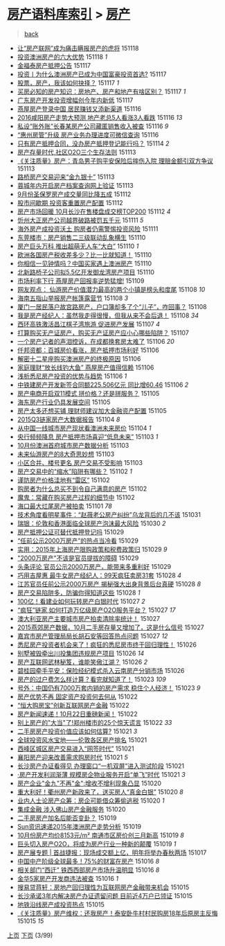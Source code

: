 [房产语料库索引](../../README.md)  > [房产](房产.md)
====
> [back](../README.md)

- [让“房产联网”成为痛击瞒报房产的虎将](http://jkwz.applinzi.com/ittc/6765987561722086404.html#%E8%AE%A9%E2%80%9C%E6%88%BF%E4%BA%A7%E8%81%94%E7%BD%91%E2%80%9D%E6%88%90%E4%B8%BA%E7%97%9B%E5%87%BB%E7%9E%92%E6%8A%A5%E6%88%BF%E4%BA%A7%E7%9A%84%E8%99%8E%E5%B0%86) 151118  
- [投资澳洲房产的六大优势](http://jkwz.applinzi.com/ittc/6765961820783510533.html#%E6%8A%95%E8%B5%84%E6%BE%B3%E6%B4%B2%E6%88%BF%E4%BA%A7%E7%9A%84%E5%85%AD%E5%A4%A7%E4%BC%98%E5%8A%BF) 151118 *1* 
- [金福泰房产抵押公告](http://jkwz.applinzi.com/ittc/6765738906322732037.html#%E9%87%91%E7%A6%8F%E6%B3%B0%E6%88%BF%E4%BA%A7%E6%8A%B5%E6%8A%BC%E5%85%AC%E5%91%8A) 151117  
- [投资丨为什么澳洲房产已成为中国富豪投资首选?](http://jkwz.applinzi.com/ittc/6765663087852258309.html#%E6%8A%95%E8%B5%84%E4%B8%A8%E4%B8%BA%E4%BB%80%E4%B9%88%E6%BE%B3%E6%B4%B2%E6%88%BF%E4%BA%A7%E5%B7%B2%E6%88%90%E4%B8%BA%E4%B8%AD%E5%9B%BD%E5%AF%8C%E8%B1%AA%E6%8A%95%E8%B5%84%E9%A6%96%E9%80%89%3F) 151117  
- [股票，房产，我该如何抉择？](http://jkwz.applinzi.com/ittc/6765579557365351428.html#%E8%82%A1%E7%A5%A8%EF%BC%8C%E6%88%BF%E4%BA%A7%EF%BC%8C%E6%88%91%E8%AF%A5%E5%A6%82%E4%BD%95%E6%8A%89%E6%8B%A9%EF%BC%9F) 151117 *1* 
- [买房必知的房产知识：房地产、房产和地产有啥区别？](http://jkwz.applinzi.com/ittc/6765552994338997253.html#%E4%B9%B0%E6%88%BF%E5%BF%85%E7%9F%A5%E7%9A%84%E6%88%BF%E4%BA%A7%E7%9F%A5%E8%AF%86%EF%BC%9A%E6%88%BF%E5%9C%B0%E4%BA%A7%E3%80%81%E6%88%BF%E4%BA%A7%E5%92%8C%E5%9C%B0%E4%BA%A7%E6%9C%89%E5%95%A5%E5%8C%BA%E5%88%AB%EF%BC%9F) 151117 *1* 
- [广东房产开发投资增幅创今年内新低](http://jkwz.applinzi.com/ittc/6765516362462266372.html#%E5%B9%BF%E4%B8%9C%E6%88%BF%E4%BA%A7%E5%BC%80%E5%8F%91%E6%8A%95%E8%B5%84%E5%A2%9E%E5%B9%85%E5%88%9B%E4%BB%8A%E5%B9%B4%E5%86%85%E6%96%B0%E4%BD%8E) 151117  
- [燕屋房产登录中国 居民赚钱又添新渠道](http://jkwz.applinzi.com/ittc/6765392758412149765.html#%E7%87%95%E5%B1%8B%E6%88%BF%E4%BA%A7%E7%99%BB%E5%BD%95%E4%B8%AD%E5%9B%BD+%E5%B1%85%E6%B0%91%E8%B5%9A%E9%92%B1%E5%8F%88%E6%B7%BB%E6%96%B0%E6%B8%A0%E9%81%93) 151116  
- [2016咸阳房产走势大预测 地产老总5人看涨3人看跌](http://jkwz.applinzi.com/ittc/6765324554046276612.html#2016%E5%92%B8%E9%98%B3%E6%88%BF%E4%BA%A7%E8%B5%B0%E5%8A%BF%E5%A4%A7%E9%A2%84%E6%B5%8B+%E5%9C%B0%E4%BA%A7%E8%80%81%E6%80%BB5%E4%BA%BA%E7%9C%8B%E6%B6%A83%E4%BA%BA%E7%9C%8B%E8%B7%8C) 151116 *13* 
- [私设“账外账”长春某房产公司藏匿销售收入被查](http://jkwz.applinzi.com/ittc/6765319348332004356.html#%E7%A7%81%E8%AE%BE%E2%80%9C%E8%B4%A6%E5%A4%96%E8%B4%A6%E2%80%9D%E9%95%BF%E6%98%A5%E6%9F%90%E6%88%BF%E4%BA%A7%E5%85%AC%E5%8F%B8%E8%97%8F%E5%8C%BF%E9%94%80%E5%94%AE%E6%94%B6%E5%85%A5%E8%A2%AB%E6%9F%A5) 151116 *9* 
- [“惠州房管”升级 房产业务办理进度可微信查询](http://jkwz.applinzi.com/ittc/6765183843606987781.html#%E2%80%9C%E6%83%A0%E5%B7%9E%E6%88%BF%E7%AE%A1%E2%80%9D%E5%8D%87%E7%BA%A7+%E6%88%BF%E4%BA%A7%E4%B8%9A%E5%8A%A1%E5%8A%9E%E7%90%86%E8%BF%9B%E5%BA%A6%E5%8F%AF%E5%BE%AE%E4%BF%A1%E6%9F%A5%E8%AF%A2) 151116  
- [只有房产抵押合同，没办房产抵押登记能行吗？](http://jkwz.applinzi.com/ittc/6764379285003699205.html#%E5%8F%AA%E6%9C%89%E6%88%BF%E4%BA%A7%E6%8A%B5%E6%8A%BC%E5%90%88%E5%90%8C%EF%BC%8C%E6%B2%A1%E5%8A%9E%E6%88%BF%E4%BA%A7%E6%8A%B5%E6%8A%BC%E7%99%BB%E8%AE%B0%E8%83%BD%E8%A1%8C%E5%90%97%EF%BC%9F) 151114 *2* 
- [房产存量时代,社区O2O三个生存法则](http://jkwz.applinzi.com/ittc/6764265157991859205.html#%E6%88%BF%E4%BA%A7%E5%AD%98%E9%87%8F%E6%97%B6%E4%BB%A3%2C%E7%A4%BE%E5%8C%BAO2O%E4%B8%89%E4%B8%AA%E7%94%9F%E5%AD%98%E6%B3%95%E5%88%99) 151113  
- [《关注质量》房产：青岛男子购平安保险后摔伤入院 理赔金额引双方争议](http://jkwz.applinzi.com/ittc/6764223776095208453.html#%E3%80%8A%E5%85%B3%E6%B3%A8%E8%B4%A8%E9%87%8F%E3%80%8B%E6%88%BF%E4%BA%A7%EF%BC%9A%E9%9D%92%E5%B2%9B%E7%94%B7%E5%AD%90%E8%B4%AD%E5%B9%B3%E5%AE%89%E4%BF%9D%E9%99%A9%E5%90%8E%E6%91%94%E4%BC%A4%E5%85%A5%E9%99%A2+%E7%90%86%E8%B5%94%E9%87%91%E9%A2%9D%E5%BC%95%E5%8F%8C%E6%96%B9%E4%BA%89%E8%AE%AE) 151113  
- [路桥房产交易迎来“金九银十”](http://jkwz.applinzi.com/ittc/6764130312871478276.html#%E8%B7%AF%E6%A1%A5%E6%88%BF%E4%BA%A7%E4%BA%A4%E6%98%93%E8%BF%8E%E6%9D%A5%E2%80%9C%E9%87%91%E4%B9%9D%E9%93%B6%E5%8D%81%E2%80%9D) 151113  
- [蓉城年内开启房产档案查询网上验证](http://jkwz.applinzi.com/ittc/6764074248515896325.html#%E8%93%89%E5%9F%8E%E5%B9%B4%E5%86%85%E5%BC%80%E5%90%AF%E6%88%BF%E4%BA%A7%E6%A1%A3%E6%A1%88%E6%9F%A5%E8%AF%A2%E7%BD%91%E4%B8%8A%E9%AA%8C%E8%AF%81) 151113  
- [9月份圣保罗房产成交量同比降五成](http://jkwz.applinzi.com/ittc/6763826567444956165.html#9%E6%9C%88%E4%BB%BD%E5%9C%A3%E4%BF%9D%E7%BD%97%E6%88%BF%E4%BA%A7%E6%88%90%E4%BA%A4%E9%87%8F%E5%90%8C%E6%AF%94%E9%99%8D%E4%BA%94%E6%88%90) 151112  
- [股市间歇期 投资客重置房产配置](http://jkwz.applinzi.com/ittc/6763821685669364740.html#%E8%82%A1%E5%B8%82%E9%97%B4%E6%AD%87%E6%9C%9F+%E6%8A%95%E8%B5%84%E5%AE%A2%E9%87%8D%E7%BD%AE%E6%88%BF%E4%BA%A7%E9%85%8D%E7%BD%AE) 151112  
- [房产市场回暖 10月长沙在售楼盘成交榜TOP200](http://jkwz.applinzi.com/ittc/6763805554392957956.html#%E6%88%BF%E4%BA%A7%E5%B8%82%E5%9C%BA%E5%9B%9E%E6%9A%96+10%E6%9C%88%E9%95%BF%E6%B2%99%E5%9C%A8%E5%94%AE%E6%A5%BC%E7%9B%98%E6%88%90%E4%BA%A4%E6%A6%9CTOP200) 151112 *4* 
- [忻州大正房产公司越界破路被罚五千元](http://jkwz.applinzi.com/ittc/6763558375824819205.html#%E5%BF%BB%E5%B7%9E%E5%A4%A7%E6%AD%A3%E6%88%BF%E4%BA%A7%E5%85%AC%E5%8F%B8%E8%B6%8A%E7%95%8C%E7%A0%B4%E8%B7%AF%E8%A2%AB%E7%BD%9A%E4%BA%94%E5%8D%83%E5%85%83) 151111 *5* 
- [海外房产成投资沃土 购房者仍需警惕投资风险](http://jkwz.applinzi.com/ittc/6763446152322352132.html#%E6%B5%B7%E5%A4%96%E6%88%BF%E4%BA%A7%E6%88%90%E6%8A%95%E8%B5%84%E6%B2%83%E5%9C%9F+%E8%B4%AD%E6%88%BF%E8%80%85%E4%BB%8D%E9%9C%80%E8%AD%A6%E6%83%95%E6%8A%95%E8%B5%84%E9%A3%8E%E9%99%A9) 151111  
- [东莞楼市：房产销售二三级联动乱象横生](http://jkwz.applinzi.com/ittc/6763195483220870148.html#%E4%B8%9C%E8%8E%9E%E6%A5%BC%E5%B8%82%EF%BC%9A%E6%88%BF%E4%BA%A7%E9%94%80%E5%94%AE%E4%BA%8C%E4%B8%89%E7%BA%A7%E8%81%94%E5%8A%A8%E4%B9%B1%E8%B1%A1%E6%A8%AA%E7%94%9F) 151110  
- [房产巨头万科 推出超萌无人车“大白”](http://jkwz.applinzi.com/ittc/6763123856466510853.html#%E6%88%BF%E4%BA%A7%E5%B7%A8%E5%A4%B4%E4%B8%87%E7%A7%91+%E6%8E%A8%E5%87%BA%E8%B6%85%E8%90%8C%E6%97%A0%E4%BA%BA%E8%BD%A6%E2%80%9C%E5%A4%A7%E7%99%BD%E2%80%9D) 151110 *1* 
- [欧洲各国房产税收差多少？比一比就知道！](http://jkwz.applinzi.com/ittc/6763057564673901572.html#%E6%AC%A7%E6%B4%B2%E5%90%84%E5%9B%BD%E6%88%BF%E4%BA%A7%E7%A8%8E%E6%94%B6%E5%B7%AE%E5%A4%9A%E5%B0%91%EF%BC%9F%E6%AF%94%E4%B8%80%E6%AF%94%E5%B0%B1%E7%9F%A5%E9%81%93%EF%BC%81) 151110  
- [你相信一见钟情吗？中国买家遇上澳洲房产](http://jkwz.applinzi.com/ittc/6763055371233264645.html#%E4%BD%A0%E7%9B%B8%E4%BF%A1%E4%B8%80%E8%A7%81%E9%92%9F%E6%83%85%E5%90%97%EF%BC%9F%E4%B8%AD%E5%9B%BD%E4%B9%B0%E5%AE%B6%E9%81%87%E4%B8%8A%E6%BE%B3%E6%B4%B2%E6%88%BF%E4%BA%A7) 151110  
- [北新路桥子公司拟5.5亿开发御龙湾房产项目](http://jkwz.applinzi.com/ittc/6763031439646131205.html#%E5%8C%97%E6%96%B0%E8%B7%AF%E6%A1%A5%E5%AD%90%E5%85%AC%E5%8F%B8%E6%8B%9F5.5%E4%BA%BF%E5%BC%80%E5%8F%91%E5%BE%A1%E9%BE%99%E6%B9%BE%E6%88%BF%E4%BA%A7%E9%A1%B9%E7%9B%AE) 151110  
- [市场利率下行 燕屋房产回报率逆势猛增!](http://jkwz.applinzi.com/ittc/6762719519466587141.html#%E5%B8%82%E5%9C%BA%E5%88%A9%E7%8E%87%E4%B8%8B%E8%A1%8C+%E7%87%95%E5%B1%8B%E6%88%BF%E4%BA%A7%E5%9B%9E%E6%8A%A5%E7%8E%87%E9%80%86%E5%8A%BF%E7%8C%9B%E5%A2%9E%21) 151109  
- [网友观点： 仙游房产价值潜力最高的两个小镇是榜头和度尾](http://jkwz.applinzi.com/ittc/6762315981682902020.html#%E7%BD%91%E5%8F%8B%E8%A7%82%E7%82%B9%EF%BC%9A+%E4%BB%99%E6%B8%B8%E6%88%BF%E4%BA%A7%E4%BB%B7%E5%80%BC%E6%BD%9C%E5%8A%9B%E6%9C%80%E9%AB%98%E7%9A%84%E4%B8%A4%E4%B8%AA%E5%B0%8F%E9%95%87%E6%98%AF%E6%A6%9C%E5%A4%B4%E5%92%8C%E5%BA%A6%E5%B0%BE) 151108 *10* 
- [海南五指山举报房产帐篷露营节](http://jkwz.applinzi.com/ittc/547650611448933843.html#%E6%B5%B7%E5%8D%97%E4%BA%94%E6%8C%87%E5%B1%B1%E4%B8%BE%E6%8A%A5%E6%88%BF%E4%BA%A7%E5%B8%90%E7%AF%B7%E9%9C%B2%E8%90%A5%E8%8A%82) 151108 *3* 
- [厦门一居民落户故宫路房产，户口簿却多了个“儿子”，咋回事？](http://jkwz.applinzi.com/ittc/6762244769841677316.html#%E5%8E%A6%E9%97%A8%E4%B8%80%E5%B1%85%E6%B0%91%E8%90%BD%E6%88%B7%E6%95%85%E5%AE%AB%E8%B7%AF%E6%88%BF%E4%BA%A7%EF%BC%8C%E6%88%B7%E5%8F%A3%E7%B0%BF%E5%8D%B4%E5%A4%9A%E4%BA%86%E4%B8%AA%E2%80%9C%E5%84%BF%E5%AD%90%E2%80%9D%EF%BC%8C%E5%92%8B%E5%9B%9E%E4%BA%8B%EF%BC%9F) 151108  
- [我是房产经纪人：虽然我走得很慢，但我从来不会后退！](http://jkwz.applinzi.com/ittc/6805025953499579396.html#%E6%88%91%E6%98%AF%E6%88%BF%E4%BA%A7%E7%BB%8F%E7%BA%AA%E4%BA%BA%EF%BC%9A%E8%99%BD%E7%84%B6%E6%88%91%E8%B5%B0%E5%BE%97%E5%BE%88%E6%85%A2%EF%BC%8C%E4%BD%86%E6%88%91%E4%BB%8E%E6%9D%A5%E4%B8%8D%E4%BC%9A%E5%90%8E%E9%80%80%EF%BC%81) 151108 *34* 
- [西环高铁激活昌江棋子湾旅游 促进房产发展](http://jkwz.applinzi.com/ittc/6761874068873937925.html#%E8%A5%BF%E7%8E%AF%E9%AB%98%E9%93%81%E6%BF%80%E6%B4%BB%E6%98%8C%E6%B1%9F%E6%A3%8B%E5%AD%90%E6%B9%BE%E6%97%85%E6%B8%B8+%E4%BF%83%E8%BF%9B%E6%88%BF%E4%BA%A7%E5%8F%91%E5%B1%95) 151107 *4* 
- [打算购买无产证房产，购买无产证房产应小心哪些陷阱？](http://jkwz.applinzi.com/ittc/6761742788098262021.html#%E6%89%93%E7%AE%97%E8%B4%AD%E4%B9%B0%E6%97%A0%E4%BA%A7%E8%AF%81%E6%88%BF%E4%BA%A7%EF%BC%8C%E8%B4%AD%E4%B9%B0%E6%97%A0%E4%BA%A7%E8%AF%81%E6%88%BF%E4%BA%A7%E5%BA%94%E5%B0%8F%E5%BF%83%E5%93%AA%E4%BA%9B%E9%99%B7%E9%98%B1%EF%BC%9F) 151107  
- [一个房产记者的声泪控诉，在成都换套房太难了](http://jkwz.applinzi.com/ittc/6761685036814566404.html#%E4%B8%80%E4%B8%AA%E6%88%BF%E4%BA%A7%E8%AE%B0%E8%80%85%E7%9A%84%E5%A3%B0%E6%B3%AA%E6%8E%A7%E8%AF%89%EF%BC%8C%E5%9C%A8%E6%88%90%E9%83%BD%E6%8D%A2%E5%A5%97%E6%88%BF%E5%A4%AA%E9%9A%BE%E4%BA%86) 151106 *20* 
- [仟邦资都：百城房价看涨，房产抵押市场利好](http://jkwz.applinzi.com/ittc/6761628162119435268.html#%E4%BB%9F%E9%82%A6%E8%B5%84%E9%83%BD%EF%BC%9A%E7%99%BE%E5%9F%8E%E6%88%BF%E4%BB%B7%E7%9C%8B%E6%B6%A8%EF%BC%8C%E6%88%BF%E4%BA%A7%E6%8A%B5%E6%8A%BC%E5%B8%82%E5%9C%BA%E5%88%A9%E5%A5%BD) 151106  
- [解密十二星座购买澳洲房产的终极原因](http://jkwz.applinzi.com/ittc/6761626423496557572.html#%E8%A7%A3%E5%AF%86%E5%8D%81%E4%BA%8C%E6%98%9F%E5%BA%A7%E8%B4%AD%E4%B9%B0%E6%BE%B3%E6%B4%B2%E6%88%BF%E4%BA%A7%E7%9A%84%E7%BB%88%E6%9E%81%E5%8E%9F%E5%9B%A0) 151106  
- [家庭理财“放长线钓大鱼” 燕屋房产值得信赖](http://jkwz.applinzi.com/ittc/6761605585586095108.html#%E5%AE%B6%E5%BA%AD%E7%90%86%E8%B4%A2%E2%80%9C%E6%94%BE%E9%95%BF%E7%BA%BF%E9%92%93%E5%A4%A7%E9%B1%BC%E2%80%9D+%E7%87%95%E5%B1%8B%E6%88%BF%E4%BA%A7%E5%80%BC%E5%BE%97%E4%BF%A1%E8%B5%96) 151106  
- [浅析悉尼房产投资的优势与趋势](http://jkwz.applinzi.com/ittc/6761531931108049924.html#%E6%B5%85%E6%9E%90%E6%82%89%E5%B0%BC%E6%88%BF%E4%BA%A7%E6%8A%95%E8%B5%84%E7%9A%84%E4%BC%98%E5%8A%BF%E4%B8%8E%E8%B6%8B%E5%8A%BF) 151106 *1* 
- [中铁建房产开发新签合同额225.506亿元 同比增60.46](http://jkwz.applinzi.com/ittc/6761529879439082501.html#%E4%B8%AD%E9%93%81%E5%BB%BA%E6%88%BF%E4%BA%A7%E5%BC%80%E5%8F%91%E6%96%B0%E7%AD%BE%E5%90%88%E5%90%8C%E9%A2%9D225.506%E4%BA%BF%E5%85%83+%E5%90%8C%E6%AF%94%E5%A2%9E60.46) 151106 *2* 
- [房产电商开启双11模式 拼价格？还是拼服务？](http://jkwz.applinzi.com/ittc/6761224728761336836.html#%E6%88%BF%E4%BA%A7%E7%94%B5%E5%95%86%E5%BC%80%E5%90%AF%E5%8F%8C11%E6%A8%A1%E5%BC%8F+%E6%8B%BC%E4%BB%B7%E6%A0%BC%EF%BC%9F%E8%BF%98%E6%98%AF%E6%8B%BC%E6%9C%8D%E5%8A%A1%EF%BC%9F) 151105  
- [海东房产行业仍具发展空间](http://jkwz.applinzi.com/ittc/6761152751010857988.html#%E6%B5%B7%E4%B8%9C%E6%88%BF%E4%BA%A7%E8%A1%8C%E4%B8%9A%E4%BB%8D%E5%85%B7%E5%8F%91%E5%B1%95%E7%A9%BA%E9%97%B4) 151105  
- [房产太多还想买铺 理财师建议加大金融资产配置](http://jkwz.applinzi.com/ittc/6761059597024756741.html#%E6%88%BF%E4%BA%A7%E5%A4%AA%E5%A4%9A%E8%BF%98%E6%83%B3%E4%B9%B0%E9%93%BA+%E7%90%86%E8%B4%A2%E5%B8%88%E5%BB%BA%E8%AE%AE%E5%8A%A0%E5%A4%A7%E9%87%91%E8%9E%8D%E8%B5%84%E4%BA%A7%E9%85%8D%E7%BD%AE) 151105  
- [2015Q3链家房产大数据报告](http://jkwz.applinzi.com/ittc/6760899982291108868.html#2015Q3%E9%93%BE%E5%AE%B6%E6%88%BF%E4%BA%A7%E5%A4%A7%E6%95%B0%E6%8D%AE%E6%8A%A5%E5%91%8A) 151104 *8* 
- [从中国一线城市房产现状看澳洲未来房价](http://jkwz.applinzi.com/ittc/6760833347555427333.html#%E4%BB%8E%E4%B8%AD%E5%9B%BD%E4%B8%80%E7%BA%BF%E5%9F%8E%E5%B8%82%E6%88%BF%E4%BA%A7%E7%8E%B0%E7%8A%B6%E7%9C%8B%E6%BE%B3%E6%B4%B2%E6%9C%AA%E6%9D%A5%E6%88%BF%E4%BB%B7) 151104 *1* 
- [央行频频降息 房产抵押市场喜迎“低息未来”](http://jkwz.applinzi.com/ittc/6760471325437985797.html#%E5%A4%AE%E8%A1%8C%E9%A2%91%E9%A2%91%E9%99%8D%E6%81%AF+%E6%88%BF%E4%BA%A7%E6%8A%B5%E6%8A%BC%E5%B8%82%E5%9C%BA%E5%96%9C%E8%BF%8E%E2%80%9C%E4%BD%8E%E6%81%AF%E6%9C%AA%E6%9D%A5%E2%80%9D) 151103 *1* 
- [​10月份澳洲首府城市房产数据分析](http://jkwz.applinzi.com/ittc/6760453803971445764.html#%E2%80%8B10%E6%9C%88%E4%BB%BD%E6%BE%B3%E6%B4%B2%E9%A6%96%E5%BA%9C%E5%9F%8E%E5%B8%82%E6%88%BF%E4%BA%A7%E6%95%B0%E6%8D%AE%E5%88%86%E6%9E%90) 151103  
- [未来仙游房产的8大奇思妙想](http://jkwz.applinzi.com/ittc/6760396979554583557.html#%E6%9C%AA%E6%9D%A5%E4%BB%99%E6%B8%B8%E6%88%BF%E4%BA%A7%E7%9A%848%E5%A4%A7%E5%A5%87%E6%80%9D%E5%A6%99%E6%83%B3) 151103  
- [小区合并、楼号更名 房产交易不受影响](http://jkwz.applinzi.com/ittc/6760350757116740613.html#%E5%B0%8F%E5%8C%BA%E5%90%88%E5%B9%B6%E3%80%81%E6%A5%BC%E5%8F%B7%E6%9B%B4%E5%90%8D+%E6%88%BF%E4%BA%A7%E4%BA%A4%E6%98%93%E4%B8%8D%E5%8F%97%E5%BD%B1%E5%93%8D) 151103  
- [房产交易中的“缩水”陷阱有哪些？](http://jkwz.applinzi.com/ittc/6760065532632646661.html#%E6%88%BF%E4%BA%A7%E4%BA%A4%E6%98%93%E4%B8%AD%E7%9A%84%E2%80%9C%E7%BC%A9%E6%B0%B4%E2%80%9D%E9%99%B7%E9%98%B1%E6%9C%89%E5%93%AA%E4%BA%9B%EF%BC%9F) 151102 *1* 
- [谨防房产价格洼地有“雷区”](http://jkwz.applinzi.com/ittc/6760044169467134980.html#%E8%B0%A8%E9%98%B2%E6%88%BF%E4%BA%A7%E4%BB%B7%E6%A0%BC%E6%B4%BC%E5%9C%B0%E6%9C%89%E2%80%9C%E9%9B%B7%E5%8C%BA%E2%80%9D) 151102  
- [购房者为什么总买不到令自己满意的房产](http://jkwz.applinzi.com/ittc/6760037374827873284.html#%E8%B4%AD%E6%88%BF%E8%80%85%E4%B8%BA%E4%BB%80%E4%B9%88%E6%80%BB%E4%B9%B0%E4%B8%8D%E5%88%B0%E4%BB%A4%E8%87%AA%E5%B7%B1%E6%BB%A1%E6%84%8F%E7%9A%84%E6%88%BF%E4%BA%A7) 151102  
- [魔鬼：常藏在购买房产过程的细节中](http://jkwz.applinzi.com/ittc/6760020207845114884.html#%E9%AD%94%E9%AC%BC%EF%BC%9A%E5%B8%B8%E8%97%8F%E5%9C%A8%E8%B4%AD%E4%B9%B0%E6%88%BF%E4%BA%A7%E8%BF%87%E7%A8%8B%E7%9A%84%E7%BB%86%E8%8A%82%E4%B8%AD) 151102  
- [海口最大烂尾房产被拍卖](http://jkwz.applinzi.com/ittc/6759350751291933701.html#%E6%B5%B7%E5%8F%A3%E6%9C%80%E5%A4%A7%E7%83%82%E5%B0%BE%E6%88%BF%E4%BA%A7%E8%A2%AB%E6%8B%8D%E5%8D%96) 151101 *78* 
- [技术角度看明星事件：“赵薇老公房产纠纷”乌龙背后的几不该](http://jkwz.applinzi.com/ittc/6759382254875689989.html#%E6%8A%80%E6%9C%AF%E8%A7%92%E5%BA%A6%E7%9C%8B%E6%98%8E%E6%98%9F%E4%BA%8B%E4%BB%B6%EF%BC%9A%E2%80%9C%E8%B5%B5%E8%96%87%E8%80%81%E5%85%AC%E6%88%BF%E4%BA%A7%E7%BA%A0%E7%BA%B7%E2%80%9D%E4%B9%8C%E9%BE%99%E8%83%8C%E5%90%8E%E7%9A%84%E5%87%A0%E4%B8%8D%E8%AF%A5) 151031  
- [瑞银：伦敦和香港面临全球房产泡沫最大风险](http://jkwz.applinzi.com/ittc/6758793470694228996.html#%E7%91%9E%E9%93%B6%EF%BC%9A%E4%BC%A6%E6%95%A6%E5%92%8C%E9%A6%99%E6%B8%AF%E9%9D%A2%E4%B8%B4%E5%85%A8%E7%90%83%E6%88%BF%E4%BA%A7%E6%B3%A1%E6%B2%AB%E6%9C%80%E5%A4%A7%E9%A3%8E%E9%99%A9) 151030 *2* 
- [房产抵押公证可替代抵押登记吗](http://jkwz.applinzi.com/ittc/6758612570968196101.html#%E6%88%BF%E4%BA%A7%E6%8A%B5%E6%8A%BC%E5%85%AC%E8%AF%81%E5%8F%AF%E6%9B%BF%E4%BB%A3%E6%8A%B5%E6%8A%BC%E7%99%BB%E8%AE%B0%E5%90%97) 151029  
- [“任前公示2000万房产”的热点当冷看](http://jkwz.applinzi.com/ittc/6758549714121475076.html#%E2%80%9C%E4%BB%BB%E5%89%8D%E5%85%AC%E7%A4%BA2000%E4%B8%87%E6%88%BF%E4%BA%A7%E2%80%9D%E7%9A%84%E7%83%AD%E7%82%B9%E5%BD%93%E5%86%B7%E7%9C%8B) 151029  
- [实用：2015年上海房产限购政策和税费政策归](http://jkwz.applinzi.com/ittc/6758538766249427972.html#%E5%AE%9E%E7%94%A8%EF%BC%9A2015%E5%B9%B4%E4%B8%8A%E6%B5%B7%E6%88%BF%E4%BA%A7%E9%99%90%E8%B4%AD%E6%94%BF%E7%AD%96%E5%92%8C%E7%A8%8E%E8%B4%B9%E6%94%BF%E7%AD%96%E5%BD%92) 151029 *9* 
- [&quot;2000万房产&quot;不该是官员提拔的障碍](http://jkwz.applinzi.com/ittc/6758520486867600388.html#%26quot%3B2000%E4%B8%87%E6%88%BF%E4%BA%A7%26quot%3B%E4%B8%8D%E8%AF%A5%E6%98%AF%E5%AE%98%E5%91%98%E6%8F%90%E6%8B%94%E7%9A%84%E9%9A%9C%E7%A2%8D) 151029  
- [头条评论 官员公示2000万房产，能带来多重利好](http://jkwz.applinzi.com/ittc/6758400403878020100.html#%E5%A4%B4%E6%9D%A1%E8%AF%84%E8%AE%BA+%E5%AE%98%E5%91%98%E5%85%AC%E7%A4%BA2000%E4%B8%87%E6%88%BF%E4%BA%A7%EF%BC%8C%E8%83%BD%E5%B8%A6%E6%9D%A5%E5%A4%9A%E9%87%8D%E5%88%A9%E5%A5%BD) 151029  
- [巧用吉屋惠 最牛女房产经纪人：99天疯狂卖房31套](http://jkwz.applinzi.com/ittc/6758186995544359940.html#%E5%B7%A7%E7%94%A8%E5%90%89%E5%B1%8B%E6%83%A0+%E6%9C%80%E7%89%9B%E5%A5%B3%E6%88%BF%E4%BA%A7%E7%BB%8F%E7%BA%AA%E4%BA%BA%EF%BC%9A99%E5%A4%A9%E7%96%AF%E7%8B%82%E5%8D%96%E6%88%BF31%E5%A5%97) 151028 *4* 
- [江苏官员任前公示2000万房产 揭秘强大出身背景后台真硬](http://jkwz.applinzi.com/ittc/6758165872894002181.html#%E6%B1%9F%E8%8B%8F%E5%AE%98%E5%91%98%E4%BB%BB%E5%89%8D%E5%85%AC%E7%A4%BA2000%E4%B8%87%E6%88%BF%E4%BA%A7+%E6%8F%AD%E7%A7%98%E5%BC%BA%E5%A4%A7%E5%87%BA%E8%BA%AB%E8%83%8C%E6%99%AF%E5%90%8E%E5%8F%B0%E7%9C%9F%E7%A1%AC) 151028 *8* 
- [房产交易陷阱多，防骗你得知道这些](http://jkwz.applinzi.com/ittc/6758154912136807429.html#%E6%88%BF%E4%BA%A7%E4%BA%A4%E6%98%93%E9%99%B7%E9%98%B1%E5%A4%9A%EF%BC%8C%E9%98%B2%E9%AA%97%E4%BD%A0%E5%BE%97%E7%9F%A5%E9%81%93%E8%BF%99%E4%BA%9B) 151028 *1* 
- [100亿！看建业如何玩转房产白银时代](http://jkwz.applinzi.com/ittc/6757953160342832133.html#100%E4%BA%BF%EF%BC%81%E7%9C%8B%E5%BB%BA%E4%B8%9A%E5%A6%82%E4%BD%95%E7%8E%A9%E8%BD%AC%E6%88%BF%E4%BA%A7%E7%99%BD%E9%93%B6%E6%97%B6%E4%BB%A3) 151027 *2* 
- [“疯狂”链家,如何打造万亿级房产O2O服务平台？](http://jkwz.applinzi.com/ittc/6757925496459166724.html#%E2%80%9C%E7%96%AF%E7%8B%82%E2%80%9D%E9%93%BE%E5%AE%B6%2C%E5%A6%82%E4%BD%95%E6%89%93%E9%80%A0%E4%B8%87%E4%BA%BF%E7%BA%A7%E6%88%BF%E4%BA%A7O2O%E6%9C%8D%E5%8A%A1%E5%B9%B3%E5%8F%B0%EF%BC%9F) 151027 *17* 
- [澳大利亚房产主要城市房产拍卖清除率统计！](http://jkwz.applinzi.com/ittc/6757894993600185348.html#%E6%BE%B3%E5%A4%A7%E5%88%A9%E4%BA%9A%E6%88%BF%E4%BA%A7%E4%B8%BB%E8%A6%81%E5%9F%8E%E5%B8%82%E6%88%BF%E4%BA%A7%E6%8B%8D%E5%8D%96%E6%B8%85%E9%99%A4%E7%8E%87%E7%BB%9F%E8%AE%A1%EF%BC%81) 151027  
- [2015燕郊房产数据，10月二手房存量又增加了，这是什么信号](http://jkwz.applinzi.com/ittc/6757844093943481348.html#2015%E7%87%95%E9%83%8A%E6%88%BF%E4%BA%A7%E6%95%B0%E6%8D%AE%EF%BC%8C10%E6%9C%88%E4%BA%8C%E6%89%8B%E6%88%BF%E5%AD%98%E9%87%8F%E5%8F%88%E5%A2%9E%E5%8A%A0%E4%BA%86%EF%BC%8C%E8%BF%99%E6%98%AF%E4%BB%80%E4%B9%88%E4%BF%A1%E5%8F%B7) 151027  
- [嘉宾市房产管理局局长胡石安等回答热点问题](http://jkwz.applinzi.com/ittc/6757809257464988676.html#%E5%98%89%E5%AE%BE%E5%B8%82%E6%88%BF%E4%BA%A7%E7%AE%A1%E7%90%86%E5%B1%80%E5%B1%80%E9%95%BF%E8%83%A1%E7%9F%B3%E5%AE%89%E7%AD%89%E5%9B%9E%E7%AD%94%E7%83%AD%E7%82%B9%E9%97%AE%E9%A2%98) 151027 *12* 
- [悉尼房产投资者机会来了！疯狂的悉尼房市终于回归理性！](http://jkwz.applinzi.com/ittc/6757494264561255429.html#%E6%82%89%E5%B0%BC%E6%88%BF%E4%BA%A7%E6%8A%95%E8%B5%84%E8%80%85%E6%9C%BA%E4%BC%9A%E6%9D%A5%E4%BA%86%EF%BC%81%E7%96%AF%E7%8B%82%E7%9A%84%E6%82%89%E5%B0%BC%E6%88%BF%E5%B8%82%E7%BB%88%E4%BA%8E%E5%9B%9E%E5%BD%92%E7%90%86%E6%80%A7%EF%BC%81) 151026  
- [别墅被毁牵出川投集团违规房产项目](http://jkwz.applinzi.com/ittc/6757454140979348485.html#%E5%88%AB%E5%A2%85%E8%A2%AB%E6%AF%81%E7%89%B5%E5%87%BA%E5%B7%9D%E6%8A%95%E9%9B%86%E5%9B%A2%E8%BF%9D%E8%A7%84%E6%88%BF%E4%BA%A7%E9%A1%B9%E7%9B%AE) 151026 *14* 
- [房产互联网武林秘笈，谁能笑傲江湖？](http://jkwz.applinzi.com/ittc/6757434839395894276.html#%E6%88%BF%E4%BA%A7%E4%BA%92%E8%81%94%E7%BD%91%E6%AD%A6%E6%9E%97%E7%A7%98%E7%AC%88%EF%BC%8C%E8%B0%81%E8%83%BD%E7%AC%91%E5%82%B2%E6%B1%9F%E6%B9%96%EF%BC%9F) 151026 *2* 
- [碧桂园牵手平安：保险经纪模式杀入云南房产分销市场](http://jkwz.applinzi.com/ittc/6757419119814935556.html#%E7%A2%A7%E6%A1%82%E5%9B%AD%E7%89%B5%E6%89%8B%E5%B9%B3%E5%AE%89%EF%BC%9A%E4%BF%9D%E9%99%A9%E7%BB%8F%E7%BA%AA%E6%A8%A1%E5%BC%8F%E6%9D%80%E5%85%A5%E4%BA%91%E5%8D%97%E6%88%BF%E4%BA%A7%E5%88%86%E9%94%80%E5%B8%82%E5%9C%BA) 151026  
- [房产的过户费怎么样计算？看完就知道了！](http://jkwz.applinzi.com/ittc/6756406469606392836.html#%E6%88%BF%E4%BA%A7%E7%9A%84%E8%BF%87%E6%88%B7%E8%B4%B9%E6%80%8E%E4%B9%88%E6%A0%B7%E8%AE%A1%E7%AE%97%EF%BC%9F%E7%9C%8B%E5%AE%8C%E5%B0%B1%E7%9F%A5%E9%81%93%E4%BA%86%EF%BC%81) 151023 *109* 
- [号外：中国仍有7000万套内销的房产需求 稳住个人经济！](http://jkwz.applinzi.com/ittc/6756286305010058245.html#%E5%8F%B7%E5%A4%96%EF%BC%9A%E4%B8%AD%E5%9B%BD%E4%BB%8D%E6%9C%897000%E4%B8%87%E5%A5%97%E5%86%85%E9%94%80%E7%9A%84%E6%88%BF%E4%BA%A7%E9%9C%80%E6%B1%82+%E7%A8%B3%E4%BD%8F%E4%B8%AA%E4%BA%BA%E7%BB%8F%E6%B5%8E%EF%BC%81) 151023 *9* 
- [房产优势不再 固定资产投资何去何从](http://jkwz.applinzi.com/ittc/6755994732565922821.html#%E6%88%BF%E4%BA%A7%E4%BC%98%E5%8A%BF%E4%B8%8D%E5%86%8D+%E5%9B%BA%E5%AE%9A%E8%B5%84%E4%BA%A7%E6%8A%95%E8%B5%84%E4%BD%95%E5%8E%BB%E4%BD%95%E4%BB%8E) 151022  
- [“恒大购房宝”创新互联网房产金融](http://jkwz.applinzi.com/ittc/6755927799794107396.html#%E2%80%9C%E6%81%92%E5%A4%A7%E8%B4%AD%E6%88%BF%E5%AE%9D%E2%80%9D%E5%88%9B%E6%96%B0%E4%BA%92%E8%81%94%E7%BD%91%E6%88%BF%E4%BA%A7%E9%87%91%E8%9E%8D) 151022  
- [房产新闻速递！10月22日重磅新闻！](http://jkwz.applinzi.com/ittc/6755730394509034500.html#%E6%88%BF%E4%BA%A7%E6%96%B0%E9%97%BB%E9%80%9F%E9%80%92%EF%BC%8110%E6%9C%8822%E6%97%A5%E9%87%8D%E7%A3%85%E6%96%B0%E9%97%BB%EF%BC%81) 151022  
- [别上房产的&quot;大当&quot;了!郑州楼市的25个惊天谎言](http://jkwz.applinzi.com/ittc/6755914798929708036.html#%E5%88%AB%E4%B8%8A%E6%88%BF%E4%BA%A7%E7%9A%84%26quot%3B%E5%A4%A7%E5%BD%93%26quot%3B%E4%BA%86%21%E9%83%91%E5%B7%9E%E6%A5%BC%E5%B8%82%E7%9A%8425%E4%B8%AA%E6%83%8A%E5%A4%A9%E8%B0%8E%E8%A8%80) 151022 *33* 
- [二手房房产投资价值应该如何估算?](http://jkwz.applinzi.com/ittc/6755570634608952325.html#%E4%BA%8C%E6%89%8B%E6%88%BF%E6%88%BF%E4%BA%A7%E6%8A%95%E8%B5%84%E4%BB%B7%E5%80%BC%E5%BA%94%E8%AF%A5%E5%A6%82%E4%BD%95%E4%BC%B0%E7%AE%97%3F) 151021 *3* 
- [全球投资风水宝地——伦敦各区房产排名](http://jkwz.applinzi.com/ittc/6755633092023895045.html#%E5%85%A8%E7%90%83%E6%8A%95%E8%B5%84%E9%A3%8E%E6%B0%B4%E5%AE%9D%E5%9C%B0%E2%80%94%E2%80%94%E4%BC%A6%E6%95%A6%E5%90%84%E5%8C%BA%E6%88%BF%E4%BA%A7%E6%8E%92%E5%90%8D) 151021  
- [西峰区城区房产交易进入“网签时代”](http://jkwz.applinzi.com/ittc/6755597830343771141.html#%E8%A5%BF%E5%B3%B0%E5%8C%BA%E5%9F%8E%E5%8C%BA%E6%88%BF%E4%BA%A7%E4%BA%A4%E6%98%93%E8%BF%9B%E5%85%A5%E2%80%9C%E7%BD%91%E7%AD%BE%E6%97%B6%E4%BB%A3%E2%80%9D) 151021  
- [襄阳房产迎来改善需求购房时代](http://jkwz.applinzi.com/ittc/6755582209547355141.html#%E8%A5%84%E9%98%B3%E6%88%BF%E4%BA%A7%E8%BF%8E%E6%9D%A5%E6%94%B9%E5%96%84%E9%9C%80%E6%B1%82%E8%B4%AD%E6%88%BF%E6%97%B6%E4%BB%A3) 151021 *5* 
- [长沙房产办证看得见 办理窗口“一机双屏”进入测试阶段](http://jkwz.applinzi.com/ittc/6755555967297209349.html#%E9%95%BF%E6%B2%99%E6%88%BF%E4%BA%A7%E5%8A%9E%E8%AF%81%E7%9C%8B%E5%BE%97%E8%A7%81+%E5%8A%9E%E7%90%86%E7%AA%97%E5%8F%A3%E2%80%9C%E4%B8%80%E6%9C%BA%E5%8F%8C%E5%B1%8F%E2%80%9D%E8%BF%9B%E5%85%A5%E6%B5%8B%E8%AF%95%E9%98%B6%E6%AE%B5) 151021  
- [·房产开发利润渐薄 规模房企物业服务开启“单飞”时代](http://jkwz.applinzi.com/ittc/6755555834152387588.html#%C2%B7%E6%88%BF%E4%BA%A7%E5%BC%80%E5%8F%91%E5%88%A9%E6%B6%A6%E6%B8%90%E8%96%84+%E8%A7%84%E6%A8%A1%E6%88%BF%E4%BC%81%E7%89%A9%E4%B8%9A%E6%9C%8D%E5%8A%A1%E5%BC%80%E5%90%AF%E2%80%9C%E5%8D%95%E9%A3%9E%E2%80%9D%E6%97%B6%E4%BB%A3) 151021 *3* 
- [房产企业&quot;金九&quot;不再&quot;金&quot;:增收不增利现象凸显](http://jkwz.applinzi.com/ittc/6755331903146607620.html#%E6%88%BF%E4%BA%A7%E4%BC%81%E4%B8%9A%26quot%3B%E9%87%91%E4%B9%9D%26quot%3B%E4%B8%8D%E5%86%8D%26quot%3B%E9%87%91%26quot%3B%3A%E5%A2%9E%E6%94%B6%E4%B8%8D%E5%A2%9E%E5%88%A9%E7%8E%B0%E8%B1%A1%E5%87%B8%E6%98%BE) 151020  
- [重大利好！衢州房产新政来了，送买房人“真金白银”](http://jkwz.applinzi.com/ittc/6755312279442129925.html#%E9%87%8D%E5%A4%A7%E5%88%A9%E5%A5%BD%EF%BC%81%E8%A1%A2%E5%B7%9E%E6%88%BF%E4%BA%A7%E6%96%B0%E6%94%BF%E6%9D%A5%E4%BA%86%EF%BC%8C%E9%80%81%E4%B9%B0%E6%88%BF%E4%BA%BA%E2%80%9C%E7%9C%9F%E9%87%91%E7%99%BD%E9%93%B6%E2%80%9D) 151020 *8* 
- [业内人士论房产众筹：房企可能借众筹偷逃税](http://jkwz.applinzi.com/ittc/6755178190562329605.html#%E4%B8%9A%E5%86%85%E4%BA%BA%E5%A3%AB%E8%AE%BA%E6%88%BF%E4%BA%A7%E4%BC%97%E7%AD%B9%EF%BC%9A%E6%88%BF%E4%BC%81%E5%8F%AF%E8%83%BD%E5%80%9F%E4%BC%97%E7%AD%B9%E5%81%B7%E9%80%83%E7%A8%8E) 151020 *1* 
- [集成金融 涉入佛山房产金融服务](http://jkwz.applinzi.com/ittc/6755149525950383109.html#%E9%9B%86%E6%88%90%E9%87%91%E8%9E%8D+%E6%B6%89%E5%85%A5%E4%BD%9B%E5%B1%B1%E6%88%BF%E4%BA%A7%E9%87%91%E8%9E%8D%E6%9C%8D%E5%8A%A1) 151020  
- [二手房房产加名后能否变卦？](http://jkwz.applinzi.com/ittc/6754906864593634308.html#%E4%BA%8C%E6%89%8B%E6%88%BF%E6%88%BF%E4%BA%A7%E5%8A%A0%E5%90%8D%E5%90%8E%E8%83%BD%E5%90%A6%E5%8F%98%E5%8D%A6%EF%BC%9F) 151019  
- [Sun资讯速递2015年澳洲房产走势分析](http://jkwz.applinzi.com/ittc/6754907719291503620.html#Sun%E8%B5%84%E8%AE%AF%E9%80%9F%E9%80%922015%E5%B9%B4%E6%BE%B3%E6%B4%B2%E6%88%BF%E4%BA%A7%E8%B5%B0%E5%8A%BF%E5%88%86%E6%9E%90) 151019  
- [10月份房产均价8153元/m²  南通市区房价创三月新高](http://jkwz.applinzi.com/ittc/6754826187929076741.html#10%E6%9C%88%E4%BB%BD%E6%88%BF%E4%BA%A7%E5%9D%87%E4%BB%B78153%E5%85%83%2Fm%C2%B2++%E5%8D%97%E9%80%9A%E5%B8%82%E5%8C%BA%E6%88%BF%E4%BB%B7%E5%88%9B%E4%B8%89%E6%9C%88%E6%96%B0%E9%AB%98) 151019 *8* 
- [巨头切入房产O2O，将成为房产行业一种新的颠覆](http://jkwz.applinzi.com/ittc/6754821145636340741.html#%E5%B7%A8%E5%A4%B4%E5%88%87%E5%85%A5%E6%88%BF%E4%BA%A7O2O%EF%BC%8C%E5%B0%86%E6%88%90%E4%B8%BA%E6%88%BF%E4%BA%A7%E8%A1%8C%E4%B8%9A%E4%B8%80%E7%A7%8D%E6%96%B0%E7%9A%84%E9%A2%A0%E8%A6%86) 151019 *1* 
- [房产展专题 | 首战捷报：现场成交额上亿，明年将举办春秋两场](http://jkwz.applinzi.com/ittc/6753991259171439621.html#%E6%88%BF%E4%BA%A7%E5%B1%95%E4%B8%93%E9%A2%98+%7C+%E9%A6%96%E6%88%98%E6%8D%B7%E6%8A%A5%EF%BC%9A%E7%8E%B0%E5%9C%BA%E6%88%90%E4%BA%A4%E9%A2%9D%E4%B8%8A%E4%BA%BF%EF%BC%8C%E6%98%8E%E5%B9%B4%E5%B0%86%E4%B8%BE%E5%8A%9E%E6%98%A5%E7%A7%8B%E4%B8%A4%E5%9C%BA) 151017  
- [中国中产阶级全球最多！75%的财富在房产](http://jkwz.applinzi.com/ittc/6753809672249459716.html#%E4%B8%AD%E5%9B%BD%E4%B8%AD%E4%BA%A7%E9%98%B6%E7%BA%A7%E5%85%A8%E7%90%83%E6%9C%80%E5%A4%9A%EF%BC%8175%25%E7%9A%84%E8%B4%A2%E5%AF%8C%E5%9C%A8%E6%88%BF%E4%BA%A7) 151016 *8* 
- [相关部门“西迁” 铁西西部房产市场升温明显](http://jkwz.applinzi.com/ittc/6753650870126871557.html#%E7%9B%B8%E5%85%B3%E9%83%A8%E9%97%A8%E2%80%9C%E8%A5%BF%E8%BF%81%E2%80%9D+%E9%93%81%E8%A5%BF%E8%A5%BF%E9%83%A8%E6%88%BF%E4%BA%A7%E5%B8%82%E5%9C%BA%E5%8D%87%E6%B8%A9%E6%98%8E%E6%98%BE) 151016 *8* 
- [金华5家房产开发商违法被查](http://jkwz.applinzi.com/ittc/6753571091109512196.html#%E9%87%91%E5%8D%8E5%E5%AE%B6%E6%88%BF%E4%BA%A7%E5%BC%80%E5%8F%91%E5%95%86%E8%BF%9D%E6%B3%95%E8%A2%AB%E6%9F%A5) 151016 *1* 
- [搜易贷蒋轩：房地产回归理性为互联网房产金融带来机会](http://jkwz.applinzi.com/ittc/6753469416349025284.html#%E6%90%9C%E6%98%93%E8%B4%B7%E8%92%8B%E8%BD%A9%EF%BC%9A%E6%88%BF%E5%9C%B0%E4%BA%A7%E5%9B%9E%E5%BD%92%E7%90%86%E6%80%A7%E4%B8%BA%E4%BA%92%E8%81%94%E7%BD%91%E6%88%BF%E4%BA%A7%E9%87%91%E8%9E%8D%E5%B8%A6%E6%9D%A5%E6%9C%BA%E4%BC%9A) 151015  
- [长沙承诺3年内解决房产办证遗留问题 目前近4万户已领证](http://jkwz.applinzi.com/ittc/6753331732583056389.html#%E9%95%BF%E6%B2%99%E6%89%BF%E8%AF%BA3%E5%B9%B4%E5%86%85%E8%A7%A3%E5%86%B3%E6%88%BF%E4%BA%A7%E5%8A%9E%E8%AF%81%E9%81%97%E7%95%99%E9%97%AE%E9%A2%98+%E7%9B%AE%E5%89%8D%E8%BF%914%E4%B8%87%E6%88%B7%E5%B7%B2%E9%A2%86%E8%AF%81) 151015  
- [地铁沿线房产成投资热点](http://jkwz.applinzi.com/ittc/6753245687207085060.html#%E5%9C%B0%E9%93%81%E6%B2%BF%E7%BA%BF%E6%88%BF%E4%BA%A7%E6%88%90%E6%8A%95%E8%B5%84%E7%83%AD%E7%82%B9) 151015  
- [《关注质量》房产维权：还我房产！泰安卧牛村村民购房18年后原房主反悔](http://jkwz.applinzi.com/ittc/6753200392482407428.html#%E3%80%8A%E5%85%B3%E6%B3%A8%E8%B4%A8%E9%87%8F%E3%80%8B%E6%88%BF%E4%BA%A7%E7%BB%B4%E6%9D%83%EF%BC%9A%E8%BF%98%E6%88%91%E6%88%BF%E4%BA%A7%EF%BC%81%E6%B3%B0%E5%AE%89%E5%8D%A7%E7%89%9B%E6%9D%91%E6%9D%91%E6%B0%91%E8%B4%AD%E6%88%BF18%E5%B9%B4%E5%90%8E%E5%8E%9F%E6%88%BF%E4%B8%BB%E5%8F%8D%E6%82%94) 151015 *15* 


 [上页](房产4.md) [下页](房产2.md)          (3/99)